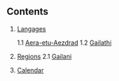 ## Contents

1. [Langages](/games/Ebad/languages/README.md)

    1.1 [Aera-etu-Aezdrad](/games/Ebad/languages/Aera-etu-Aezdrad/README.md)
    1.2 [Gailathi](/games/Ebad/languages/Gailathi/README.md)
2. [Regions](/games/Ebad/regions/README.md)
    2.1 [Gailani](/games/Ebad/regions/Gailani/README.md)
3. [Calendar](/games/Ebad/calendar/README.md)
